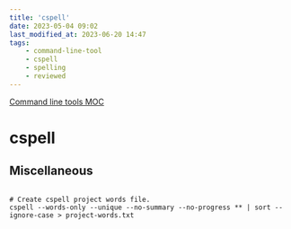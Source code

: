 ```yaml
---
title: 'cspell'
date: 2023-05-04 09:02
last_modified_at: 2023-06-20 14:47
tags:
    - command-line-tool
    - cspell
    - spelling
    - reviewed
---
```


[Command line tools MOC](Command%20line%20tools%20MOC.md)

# cspell

## Miscellaneous

```shell

# Create cspell project words file.
cspell --words-only --unique --no-summary --no-progress ** | sort --ignore-case > project-words.txt
```
